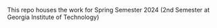 This repo houses the work for Spring Semester 2024 (2nd Semester at Georgia Institute of Technology)
